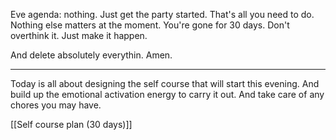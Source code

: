 Eve agenda: nothing. Just get the party started. That's all you need to do. Nothing else matters at the moment. You're gone for 30 days. Don't overthink it. Just make it happen.

And delete absolutely everythin. Amen.

---

Today is all about designing the self course that will start this evening. And build up the emotional activation energy to carry it out. And take care of any chores you may have.

[[Self course plan (30 days)]]